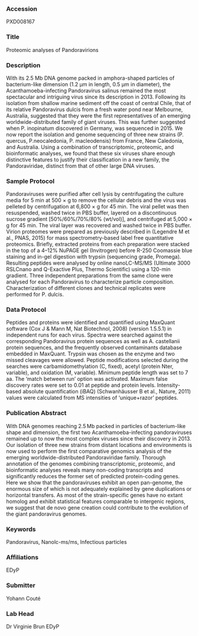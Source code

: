 ### Accession
PXD008167

### Title
Proteomic analyses of Pandoravirions

### Description
With its 2.5 Mb DNA genome packed in amphora-shaped particles of bacterium-like dimension (1.2 µm in length, 0.5 µm in diameter), the Acanthamoeba-infecting Pandoravirus salinus remained the most spectacular and intriguing virus since its description in 2013. Following its isolation from shallow marine sediment off the coast of central Chile, that of its relative Pandoravirus dulcis from a fresh water pond near Melbourne, Australia, suggested that they were the first representatives of an emerging worldwide-distributed family of giant viruses. This was further suggested when P. inopinatum discovered in Germany, was sequenced in 2015. We now report the isolation and genome sequencing of three new strains (P. quercus, P.neocaledonia, P. macleodensis) from France, New Caledonia, and Australia. Using a combination of transcriptomic, proteomic, and bioinformatic analyses, we found that these six viruses share enough distinctive features to justify their classification in a new family, the Pandoraviridae, distinct from that of other large DNA viruses.

### Sample Protocol
Pandoraviruses were purified after cell lysis by centrifugating the culture media for 5 min at 500 × g to remove the cellular debris and the virus was pelleted by centrifugation at 6,800 × g for 45 min. The viral pellet was then resuspended, washed twice in PBS buffer, layered on a discontinuous sucrose gradient [50%/60%/70%/80% (wt/vol)], and centrifuged at 5,000 × g for 45 min. The viral layer was recovered and washed twice in PBS buffer. Virion proteomes were prepared as previously described in (Legendre M et al., PNAS, 2015) for mass spectrometry-based label free quantitative proteomics. Briefly, extracted proteins from each preparation were stacked in the top of a 4–12% NuPAGE gel (Invitrogen) before R-250 Coomassie blue staining and in-gel digestion with trypsin (sequencing grade, Promega). Resulting peptides were analysed by online nanoLC-MS/MS (Ultimate 3000 RSLCnano and Q-Exactive Plus, Thermo Scientific) using a 120-min gradient. Three independent preparations from the same clone were analysed for each Pandoravirus to characterize particle composition. Characterization of different clones and technical replicates were performed for P. dulcis.

### Data Protocol
Peptides and proteins were identified and quantified using MaxQuant software (Cox J & Mann M, Nat Biotechnol, 2008) (version 1.5.5.1) in independent runs for each virus. Spectra were searched against the corresponding Pandoravirus protein sequences as well as A. castellanii protein sequences, and the frequently observed contaminants database embedded in MaxQuant. Trypsin was chosen as the enzyme and two missed cleavages were allowed. Peptide modifications selected during the searches were carbamidomethylation (C, fixed), acetyl (protein Nter, variable), and oxidation (M, variable). Minimum peptide length was set to 7 aa. The ‘match between run’ option was activated. Maximum false discovery rates were set to 0.01 at peptide and protein levels. Intensity-based absolute quantification (iBAQ) (Schwanhäusser B et al., Nature, 2011) values were calculated from MS intensities of ‘unique+razor’ peptides.

### Publication Abstract
With DNA genomes reaching 2.5&#x2009;Mb packed in particles of bacterium-like shape and dimension, the first two Acanthamoeba-infecting pandoraviruses remained up to now the most complex viruses since their discovery in 2013. Our isolation of three new strains from distant locations and environments is now used to perform the first comparative genomics analysis of the emerging worldwide-distributed Pandoraviridae family. Thorough annotation of the genomes combining transcriptomic, proteomic, and bioinformatic analyses reveals many non-coding transcripts and significantly reduces the former set of predicted protein-coding genes. Here we show that the pandoraviruses exhibit an open pan-genome, the enormous size of which is not adequately explained by gene duplications or horizontal transfers. As most of the strain-specific genes have no extant homolog and exhibit statistical features comparable to intergenic regions, we suggest that de novo gene creation could contribute to the evolution of the giant pandoravirus genomes.

### Keywords
Pandoravirus, Nanolc-ms/ms, Infectious particles

### Affiliations
EDyP

### Submitter
Yohann Couté

### Lab Head
Dr Virginie Brun
EDyP


